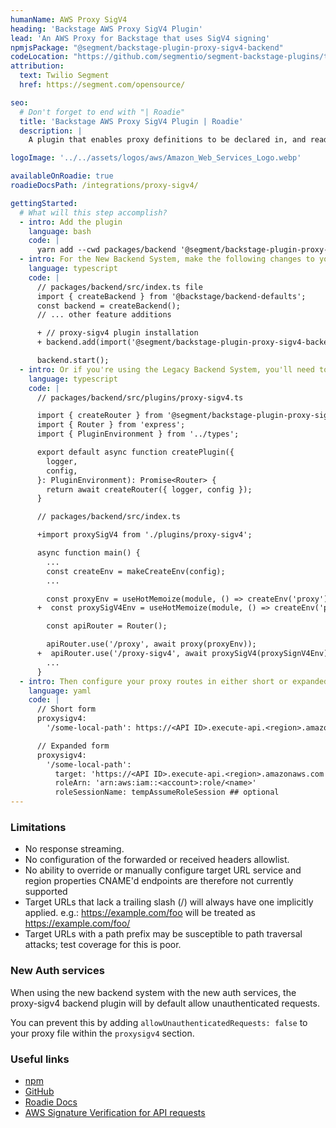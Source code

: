 ```yaml
---
humanName: AWS Proxy SigV4
heading: 'Backstage AWS Proxy SigV4 Plugin'
lead: 'An AWS Proxy for Backstage that uses SigV4 signing'
npmjsPackage: "@segment/backstage-plugin-proxy-sigv4-backend"
codeLocation: "https://github.com/segmentio/segment-backstage-plugins/tree/main/plugins/proxy-sigv4-backend"
attribution:
  text: Twilio Segment
  href: https://segment.com/opensource/

seo:
  # Don't forget to end with "| Roadie"
  title: 'Backstage AWS Proxy SigV4 Plugin | Roadie'
  description: |
    A plugin that enables proxy definitions to be declared in, and read from, app-config.yaml (just like the built-in proxy-backend plugin) that will be signed using the AWS Signature Version 4 (SigV4) request-signing algorithm.

logoImage: '../../assets/logos/aws/Amazon_Web_Services_Logo.webp'

availableOnRoadie: true
roadieDocsPath: /integrations/proxy-sigv4/

gettingStarted:
  # What will this step accomplish?
  - intro: Add the plugin
    language: bash
    code: |
      yarn add --cwd packages/backend '@segment/backstage-plugin-proxy-sigv4-backend'
  - intro: For the New Backend System, make the following changes to your packages/backend/src/index.ts file.
    language: typescript
    code: |
      // packages/backend/src/index.ts file
      import { createBackend } from '@backstage/backend-defaults';
      const backend = createBackend();
      // ... other feature additions

      + // proxy-sigv4 plugin installation
      + backend.add(import('@segment/backstage-plugin-proxy-sigv4-backend'));

      backend.start();
  - intro: Or if you're using the Legacy Backend System, you'll need to add the plugin to the router in the backend. To do this, create a new backend plugin wrapper module and then add that to your backend index.ts file.
    language: typescript
    code: |
      // packages/backend/src/plugins/proxy-sigv4.ts

      import { createRouter } from '@segment/backstage-plugin-proxy-sigv4-backend';
      import { Router } from 'express';
      import { PluginEnvironment } from '../types';

      export default async function createPlugin({
        logger,
        config,
      }: PluginEnvironment): Promise<Router> {
        return await createRouter({ logger, config });
      }

      // packages/backend/src/index.ts

      +import proxySigV4 from './plugins/proxy-sigv4';

      async function main() {
        ...
        const createEnv = makeCreateEnv(config);
        ...

        const proxyEnv = useHotMemoize(module, () => createEnv('proxy'));
      +  const proxySigV4Env = useHotMemoize(module, () => createEnv('proxy-sigv4'));

        const apiRouter = Router();

        apiRouter.use('/proxy', await proxy(proxyEnv));
      +  apiRouter.use('/proxy-sigv4', await proxySigV4(proxySignV4Env));
        ...
      }
  - intro: Then configure your proxy routes in either short or expanded form.
    language: yaml
    code: |
      // Short form
      proxysigv4:
        '/some-local-path': https://<API ID>.execute-api.<region>.amazonaws.com

      // Expanded form
      proxysigv4:
        '/some-local-path':
          target: 'https://<API ID>.execute-api.<region>.amazonaws.com'
          roleArn: 'arn:aws:iam::<account>:role/<name>'
          roleSessionName: tempAssumeRoleSession ## optional
---
```


### Limitations

- No response streaming.
- No configuration of the forwarded or received headers allowlist.
- No ability to override or manually configure target URL service and region properties
  CNAME'd endpoints are therefore not currently supported
- Target URLs that lack a trailing slash (/) will always have one implicitly applied.
  e.g.: https://example.com/foo will be treated as https://example.com/foo/
- Target URLs with a path prefix may be susceptible to path traversal attacks; test coverage for this is poor.

### New Auth services
When using the new backend system with the new auth services, the proxy-sigv4 backend plugin will by default allow unauthenticated requests.

You can prevent this by adding `allowUnauthenticatedRequests: false` to your proxy file within the `proxysigv4` section.

### Useful links

- [npm](https://www.npmjs.com/package/@segment/backstage-plugin-proxy-sigv4-backend)
- [GitHub]()
- [Roadie Docs]()
- [AWS Signature Verification for API requests](https://docs.aws.amazon.com/IAM/latest/UserGuide/reference_aws-signing.html)
